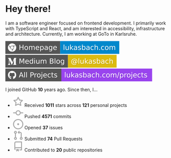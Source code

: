 # Hey there!

I am a software engineer focused on frontend development. I primarily work with TypeScript and React, and am interested in accessibility, infrastructure and architecture. Currently, I am working at GoTo in Karlsruhe.

[![Homepage](./icons/homepage.svg)](https://lukasbach.com)
[![Medium Blog](./icons/medium.svg)](https://medium.com/@lukasbach)
[![My Projects](./icons/projects.svg)](https://lukasbach.com/projects)

I joined GitHub **10** years ago. Since then, I...

- ![](./icons/star.svg) Received **1011** stars across **121** personal projects
- ![](./icons/commit.svg) Pushed **4571** commits
- ![](./icons/issues.svg) Opened **37** issues
- ![](./icons/pr.svg) Submitted **74** Pull Requests
- ![](./icons/repo.svg) Contributed to **20** public repositories
